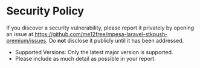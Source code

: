 # Security Policy

If you discover a security vulnerability, please report it privately by opening an issue at https://github.com/me12free/mpesa-laravel-stkpush-premium/issues. Do **not** disclose it publicly until it has been addressed.

- Supported Versions: Only the latest major version is supported.
- Please include as much detail as possible in your report.
